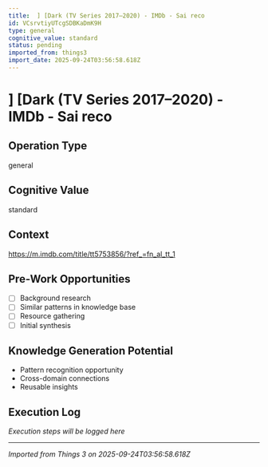 ```yaml
---
title:  ] [Dark (TV Series 2017–2020) - IMDb - Sai reco
id: VCsrvtiyUTcgSDBKaDmK9H
type: general
cognitive_value: standard
status: pending
imported_from: things3
import_date: 2025-09-24T03:56:58.618Z
---
```


#  ] [Dark (TV Series 2017–2020) - IMDb - Sai reco

## Operation Type
general

## Cognitive Value
standard

## Context
https://m.imdb.com/title/tt5753856/?ref_=fn_al_tt_1

## Pre-Work Opportunities
- [ ] Background research
- [ ] Similar patterns in knowledge base
- [ ] Resource gathering
- [ ] Initial synthesis

## Knowledge Generation Potential
- Pattern recognition opportunity
- Cross-domain connections
- Reusable insights

## Execution Log
*Execution steps will be logged here*

---
*Imported from Things 3 on 2025-09-24T03:56:58.618Z*

